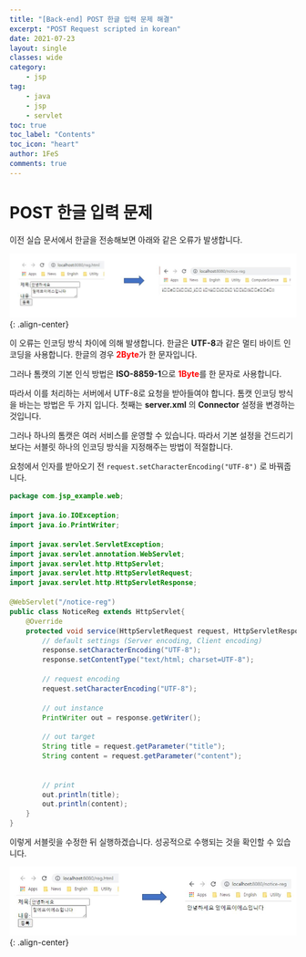 ```yaml
---
title: "[Back-end] POST 한글 입력 문제 해결"
excerpt: "POST Request scripted in korean"
date: 2021-07-23
layout: single
classes: wide
category:
    - jsp
tag:
    - java
    - jsp
    - servlet
toc: true
toc_label: "Contents"
toc_icon: "heart"
author: 1FeS
comments: true
---
```


# POST 한글 입력 문제

이전 실습 문서에서 한글을 전송해보면 아래와 같은 오류가 발생합니다.

![korean](/_img/2021-07-23/korean.jpg){: .align-center}

이 오류는 인코딩 방식 차이에 의해 발생합니다. 한글은 **UTF-8**과 같은 멀티 바이트 인코딩을 사용합니다. 한글의 경우 <span style="color: red; font-weight: bold">2Byte</span>가 한 문자입니다.

그러나 톰캣의 기본 인식 방법은 **ISO-8859-1**으로 <span style="color: red; font-weight: bold">1Byte</span>를 한 문자로 사용합니다.

따라서 이를 처리하는 서버에서 UTF-8로 요청을 받아들여야 합니다. 톰캣 인코딩 방식을 바는는 방법은 두 가지 입니다. 첫째는 **server.xml** 의 **Connector** 설정을 변경하는 것입니다.

그러나 하나의 톰캣은 여러 서비스를 운영할 수 있습니다. 따라서 기본 설정을 건드리기 보다는 서블릿 하나의 인코딩 방식을 지정해주는 방법이 적절합니다.

요청에서 인자를 받아오기 전 `request.setCharacterEncoding("UTF-8")` 로 바꿔줍니다.

```java
package com.jsp_example.web;

import java.io.IOException;
import java.io.PrintWriter;

import javax.servlet.ServletException;
import javax.servlet.annotation.WebServlet;
import javax.servlet.http.HttpServlet;
import javax.servlet.http.HttpServletRequest;
import javax.servlet.http.HttpServletResponse;

@WebServlet("/notice-reg")
public class NoticeReg extends HttpServlet{
	@Override
	protected void service(HttpServletRequest request, HttpServletResponse response) throws ServletException, IOException {
		// default settings (Server encoding, Client encoding)
		response.setCharacterEncoding("UTF-8");
		response.setContentType("text/html; charset=UTF-8");
		
		// request encoding
		request.setCharacterEncoding("UTF-8");
		
		// out instance
		PrintWriter out = response.getWriter();
		
		// out target
		String title = request.getParameter("title");
		String content = request.getParameter("content");
		
		
		// print
		out.println(title);
		out.println(content);
	}
}
```

이렇게 서블릿을 수정한 뒤 실행하겠습니다. 성공적으로 수행되는 것을 확인할 수 있습니다.

![korean](/_img/2021-07-23/korean_success.jpg){: .align-center}

